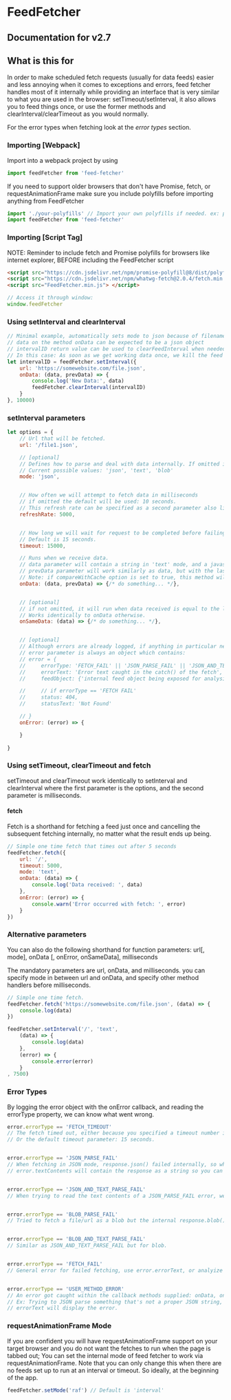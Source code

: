 # FeedFetcher
## Documentation for v2.7

## What is this for

In order to make scheduled fetch requests (usually for data feeds) easier and less annoying when it comes to exceptions and errors, feed fetcher handles most of it internally while providing an interface that is very similar to what you are used in the browser: setTimeout/setInterval, it also allows you to feed things once, or use the former methods and clearInterval/clearTimeout as you would normally.

For the error types when fetching look at the *error types* section. 

### Importing [Webpack]
Import into a webpack project by using
```javascript
import feedFetcher from 'feed-fetcher'
```

If you need to support older browsers that don't have Promise, fetch, or requestAnimationFrame make sure you include polyfills before importing anything from FeedFetcher 
```javascript
import './your-polyfills' // Import your own polyfills if needed. ex: promise-polyfill, whatwg-fetch
import feedFetcher from 'feed-fetcher'
```

### Importing [Script Tag]
NOTE: Reminder to include fetch and Promise polyfills for browsers like internet explorer, BEFORE including the FeedFetcher script

```html
<script src="https://cdn.jsdelivr.net/npm/promise-polyfill@8/dist/polyfill.min.js"></script>
<script src="https://cdn.jsdelivr.net/npm/whatwg-fetch@2.0.4/fetch.min.js"> </script>
<script src="FeedFetcher.min.js"> </script>
```

```javascript
// Access it through window:
window.feedFetcher
```

### Using setInterval and clearInterval

```javascript
// Minimal example, automatically sets mode to json because of filename.
// data on the method onData can be expected to be a json object
// intervalID return value can be used to clearFeedInterval when needed.
// In this case: As soon as we get working data once, we kill the feed fetcher.
let intervalID = feedFetcher.setInterval({
    url: 'https://somewebsite.com/file.json',
    onData: (data, prevData) => {
        console.log('New Data:', data)
        feedFetcher.clearInterval(intervalID)
    }
}, 10000)
```

### setInterval parameters
```javascript
let options = {
    // Url that will be fetched.
    url: '/file1.json', 

    // [optional]
    // Defines how to parse and deal with data internally. If omitted it will be set automatically to 'json' for json files, 'text' for txt files, and by default to 'text' for all other urls
    // Current possible values: 'json', 'text', 'blob'
    mode: 'json', 


    // How often we will attempt to fetch data in milliseconds
    // if omitted the default will be used: 10 seconds.
    // This refresh rate can be specified as a second parameter also like usual browser setInterval, setTimeout
    refreshRate: 5000,


    // How long we will wait for request to be completed before failing.
    // Default is 15 seconds.
    timeout: 15000,

    // Runs when we receive data.
    // data parameter will contain a string in 'text' mode, and a javascript object if mode is set to 'json'
    // prevData parameter will work similarly as data, but with the last cached data, on the first execution it will be null (no previous data)
    // Note: if compareWithCache option is set to true, this method will not execute on identical new data. 
    onData: (data, prevData) => {/* do something... */},


    // [optional]
    // if not omitted, it will run when data received is equal to the last data received that was cached.
    // Works identically to onData otherwise.
    onSameData: (data) => {/* do something... */},


    // [optional]
    // Although errors are already logged, if anything in particular needs to be done depending on the error type, this callback can be specified:
    // error parameter is always an object which contains:
    // error = {
    //     errorType: 'FETCH_FAIL' || 'JSON_PARSE_FAIL' || 'JSON_AND_TEXT_PARSE_FAIL', //... more error types, look below.
    //     errorText: 'Error text caught in the catch() of the fetch',
    //     feedObject: {'internal feed object being exposed for analysis. Do not modify it'},

    //     // if errorType == 'FETCH FAIL'
    //     status: 404,
    //     statusText: 'Not Found'

    // }
    onError: (error) => {

    }
    
}
```


### Using setTimeout, clearTimeout and fetch

setTimeout and clearTimeout work identically to setInterval and clearInterval where the first parameter is the options, and the second parameter is milliseconds.


#### fetch

Fetch is a shorthand for fetching a feed just once and cancelling the subsequent fetching internally, no matter what the result ends up being.

```javascript
// Simple one time fetch that times out after 5 seconds
feedFetcher.fetch({
    url: '/',
    timeout: 5000,
    mode: 'text',
    onData: (data) => {
        console.log('Data received: ', data)
    },
    onError: (error) => {
        console.warn('Error occurred with fetch: ', error)
    }
})
```


### Alternative parameters

You can also do the following shorthand for function parameters:
url[, mode], onData [, onError, onSameData], milliseconds 

The mandatory parameters are url, onData, and milliseconds.
you can specify mode in between url and onData, and specify other method handlers before milliseconds.

```javascript
// Simple one time fetch.
feedFetcher.fetch('https://somewebsite.com/file.json', (data) => {
    console.log(data)
})

feedFetcher.setInterval('/', 'text',
    (data) => {
        console.log(data)
    },
    (error) => {
        console.error(error)
    }
, 7500)

```


### Error Types
By logging the error object with the onError callback, and reading the errorType property, we can know what went wrong.

```javascript
error.errorType == 'FETCH_TIMEOUT'
// The fetch timed out, either because you specified a timeout number in specific: ex: 10000 (10 seconds)
// Or the default timeout parameter: 15 seconds.


error.errorType == 'JSON_PARSE_FAIL'
// When fetching in JSON mode, response.json() failed internally, so whatever you fetched could not parse properly.
// error.textContents will contain the response as a string so you can see what might be the problem.


error.errorType == 'JSON_AND_TEXT_PARSE_FAIL'
// When trying to read the text contents of a JSON_PARSE_FAIL error, we also cannot get the text contents. This is not likely.


error.errorType == 'BLOB_PARSE_FAIL'
// Tried to fetch a file/url as a blob but the internal response.blob() failed. Can get text contents of request via error.textContents


error.errorType == 'BLOB_AND_TEXT_PARSE_FAIL'
// Similar as JSON_AND_TEXT_PARSE_FAIL but for blob.


error.errorType == 'FETCH_FAIL'
// General error for failed fetching, use error.errorText, or analyize error.feedObject / error.statusText / error.status to see what went wrong


error.errorType == 'USER_METHOD_ERROR'
// An error got caught within the callback methods supplied: onData, onSameData (Warning: onError will not be caught here.)
// Ex: Trying to JSON parse something that's not a proper JSON string, whether related to the fetched data or not in this method, will be caught internally.
// errorText will display the error.
```


### requestAnimationFrame Mode
If you are confident you will have requestAnimationFrame support on your target browser and you do not want the fetches to run when the page is tabbed out;
You can set the internal mode of feed fetcher to work via requestAnimationFrame.
Note that you can only change this when there are no feeds set up to run at an interval or timeout. So ideally, at the beginning of the app.

```javascript
feedFetcher.setMode('raf') // Default is 'interval'
```






